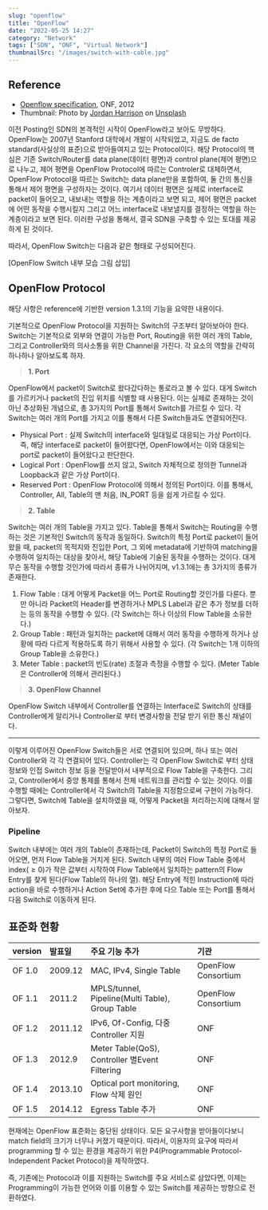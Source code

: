 ```yaml
---
slug: "openflow"
title: "OpenFlow"
date: "2022-05-25 14:27"
category: "Network"
tags: ["SDN", "ONF", "Virtual Network"]
thumbnailSrc: "/images/switch-with-cable.jpg"
---
```


## Reference

- [Openflow specification](https://opennetworking.org/wp-content/uploads/2013/04/openflow-spec-v1.3.1.pdf), ONF, 2012
- Thumbnail: Photo by [Jordan Harrison](https://unsplash.com/@jordanharrison?utm_source=unsplash&utm_medium=referral&utm_content=creditCopyText) on [Unsplash](https://unsplash.com/s/photos/network?utm_source=unsplash&utm_medium=referral&utm_content=creditCopyText)

이전 Posting인 SDN의 본격적인 시작이 OpenFlow라고 보아도 무방하다. OpenFlow는 2007년 Stanford 대학에서 개발이 시작되었고, 지금도 de facto standard(사실상의 표준)으로 받아들여지고 있는 Protocol이다. 해당 Protocol의 핵심은 기존 Switch/Router를 data plane(데이터 평면)과 control plane(제어 평면)으로 나누고, 제어 평면을 OpenFlow Protocol에 따르는 Controler로 대체하면서, OpenFlow Protocol을 따르는 Switch는 data plane만을 포함하여, 둘 간의 통신을 통해서 제어 평면을 구성하자는 것이다. 여기서 데이터 평면은 실제로 interface로 packet이 들어오고, 내보내는 역할을 하는 계층이라고 보면 되고, 제어 평면은 packet에 어떤 동작을 수행시킬지 그리고 어느 interface로 내보낼지를 결정하는 역할을 하는 계층이라고 보면 된다. 이러한 구성을 통해서, 결국 SDN을 구축할 수 있는 토대를 제공하게 된 것이다.

따라서, OpenFlow Switch는 다음과 같은 형태로 구성되어진다.

[OpenFlow Switch 내부 모습 그림 삽입]

## OpenFlow Protocol

해당 사항은 reference에 기반한 version 1.3.1의 기능을 요약한 내용이다.

기본적으로 OpenFlow Protocol을 지원하는 Switch의 구조부터 알아보아야 한다. Switch는 기본적으로 외부와 연결이 가능한 Port, Routing을 위한 여러 개의 Table, 그리고 Controller와의 의사소통을 위한 Channel을 가진다. 각 요소의 역할을 간략히 하나하나 알아보도록 하자.

> **1. Port**

OpenFlow에서 packet이 Switch로 왔다갔다하는 통로라고 볼 수 있다. 대게 Switch를 가르키거나 packet의 진입 위치를 식별할 때 사용된다. 이는 실제로 존재하는 것이 아닌 추상화된 개념으로, 총 3가지의 Port를 통해서 Switch를 가르킬 수 있다. 각 Switch는 여러 개의 Port를 가지고 이를 통해서 다른 Switch들과도 연결되어진다.

- Physical Port : 실제 Switch의 interface와 일대일로 대응되는 가상 Port이다. 즉, 해당 interface로 packet이 들어왔다면, OpenFlow에서는 이와 대응되는 port로 packet이 들어왔다고 판단한다.
- Logical Port : OpenFlow를 쓰지 않고, Switch 자체적으로 정의한 Tunnel과 Loopback과 같은 가상 Port이다.
- Reserved Port : OpenFlow Protocol에 의해서 정의된 Port이다. 이를 통해서, Controller, All, Table의 맨 처음, IN_PORT 등을 쉽게 가르킬 수 있다.

> **2. Table**

Switch는 여러 개의 Table을 가지고 있다. Table을 통해서 Switch는 Routing을 수행하는 것은 기본적인 Switch의 동작과 동일하다. Switch의 특정 Port로 packet이 들어왔을 때, packet의 목적지와 진입한 Port, 그 외에 metadata에 기반하여 matching을 수행하여 일치하는 대상을 찾아서, 해당 Table에 기술된 동작을 수행하는 것이다. 대게 무슨 동작을 수행할 것인가에 따라서 종류가 나뉘어지며, v1.3.1에는 총 3가지의 종류가 존재한다.

1. Flow Table : 대게 어떻게 Packet을 어느 Port로 Routing할 것인가를 다룬다. 뿐만 아니라 Packet의 Header를 변경하거나 MPLS Label과 같은 추가 정보를 더하는 등의 동작을 수행할 수 있다. (각 Switch는 하나 이상의 Flow Table을 소유한다.)
2. Group Table : 패턴과 일치하는 packet에 대해서 여러 동작을 수행하게 하거나 상황에 따라 다르게 적용하도록 하기 위해서 사용할 수 있다. (각 Switch는 1개 이하의 Group Table을 소유한다.)
3. Meter Table : packet의 빈도(rate) 조절과 측정을 수행할 수 있다. (Meter Table은 Controller에 의해서 관리된다.)

> **3. OpenFlow Channel**

OpenFlow Switch 내부에서 Controller를 연결하는 Interface로 Switch의 상태를 Controller에게 알리거나 Controller로 부터 변경사항을 전달 받기 위한 통신 채널이다.

---

이렇게 이루어진 OpenFlow Switch들은 서로 연결되어 있으며, 하나 또는 여러 Controller와 각 각 연결되어 있다. Controller는 각 OpenFlow Switch로 부터 상태 정보와 인접 Switch 정보 등을 전달받아서 내부적으로 Flow Table을 구축한다. 그리고, Controller에서 중앙 통제를 통해서 전체 네트워크를 관리할 수 있는 것이다. 이를 수행할 때에는 Controller에서 각 Switch의 Table을 지정함으로써 구현이 가능하다. 그렇다면, Switch에 Table을 설치하였을 때, 어떻게 Packet을 처리하는지에 대해서 알아보자.

### Pipeline

Switch 내부에는 여러 개의 Table이 존재하는데, Packet이 Switch의 특정 Port로 들어오면, 먼저 Flow Table을 거치게 된다. Switch 내부의 여러 Flow Table 중에서 index($\ge 0$)가 작은 값부터 시작하여 Flow Table에서 일치하는 pattern의 Flow Entry를 찾게 된다(Flow Table의 하나의 열). 해당 Entry에 적힌 Instruction에 따라 action을 바로 수행하거나 Action Set에 추가한 후에 다으 Table 또는 Port를 통해서 다음 Switch로 이동하게 된다.

## 표준화 현황

| version | 발표일  | 주요 기능 추가                                  | 기관                |
| :------ | :------ | :---------------------------------------------- | :------------------ |
| OF 1.0  | 2009.12 | MAC, IPv4, Single Table                         | OpenFlow Consortium |
| OF 1.1  | 2011.2  | MPLS/tunnel, Pipeline(Multi Table), Group Table | OpenFlow Consortium |
| OF 1.2  | 2011.12 | IPv6, Of-Config, 다중 Controller 지원           | ONF                 |
| OF 1.3  | 2012.9  | Meter Table(QoS), Controller 별Event Filtering  | ONF                 |
| OF 1.4  | 2013.10 | Optical port monitoring, Flow 삭제 원인         | ONF                 |
| OF 1.5  | 2014.12 | Egress Table 추가                               | ONF                 |

현재에는 OpenFlow 표준화는 중단된 상태이다. 모든 요구사항을 받아들이다보니 match field의 크기가 너무나 커졌기 때문이다. 따라서, 이용자의 요구에 따라서 programming 할 수 있는 환경을 제공하기 위한 P4(Programmable Protocol-Independent Packet Protocol)을 제작하였다.

즉, 기존에는 Protocol과 이를 지원하는 Switch를 주요 서비스로 삼았다면, 이제는 Programming이 가능한 언어와 이를 이용할 수 있는 Switch를 제공하는 방향으로 전환하였다.
